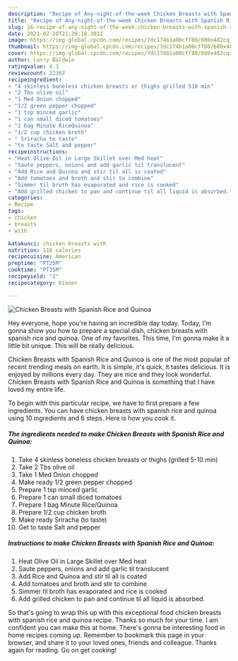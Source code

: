 ```yaml
---
description: "Recipe of Any-night-of-the-week Chicken Breasts with Spanish Rice and Quinoa"
title: "Recipe of Any-night-of-the-week Chicken Breasts with Spanish Rice and Quinoa"
slug: 16-recipe-of-any-night-of-the-week-chicken-breasts-with-spanish-rice-and-quinoa
date: 2021-02-20T21:39:18.302Z
image: https://img-global.cpcdn.com/recipes/7dc174b1a00cff80/680x482cq70/chicken-breasts-with-spanish-rice-and-quinoa-recipe-main-photo.jpg
thumbnail: https://img-global.cpcdn.com/recipes/7dc174b1a00cff80/680x482cq70/chicken-breasts-with-spanish-rice-and-quinoa-recipe-main-photo.jpg
cover: https://img-global.cpcdn.com/recipes/7dc174b1a00cff80/680x482cq70/chicken-breasts-with-spanish-rice-and-quinoa-recipe-main-photo.jpg
author: Larry Baldwin
ratingvalue: 4.3
reviewcount: 22362
recipeingredient:
- "4 skinless boneless chicken breasts or thighs grilled 510 min"
- "2 Tbs olive oil"
- "1 Med Onion chopped"
- "1/2 green pepper chopped"
- "1 tsp minced garlic"
- "1 can small diced tomatoes"
- "1 bag Minute RiceQuinoa"
- "1/2 cup chicken broth"
- " Sriracha to taste"
- "to taste Salt and pepper"
recipeinstructions:
- "Heat Olive Oil in Large Skillet over Med heat"
- "Saute peppers, onions and add garlic til translucent"
- "Add Rice and Quinoa and stir til all is coated"
- "Add tomatoes and broth and stir to combine"
- "Simmer til broth has evaporated and rice is cooked"
- "Add grilled chicken to pan and continue til all liquid is absorbed."
categories:
- Recipe
tags:
- chicken
- breasts
- with

katakunci: chicken breasts with 
nutrition: 116 calories
recipecuisine: American
preptime: "PT25M"
cooktime: "PT35M"
recipeyield: "2"
recipecategory: Dinner

---
```



![Chicken Breasts with Spanish Rice and Quinoa](https://img-global.cpcdn.com/recipes/7dc174b1a00cff80/680x482cq70/chicken-breasts-with-spanish-rice-and-quinoa-recipe-main-photo.jpg)

Hey everyone, hope you're having an incredible day today. Today, I'm gonna show you how to prepare a special dish, chicken breasts with spanish rice and quinoa. One of my favorites. This time, I'm gonna make it a little bit unique. This will be really delicious.



Chicken Breasts with Spanish Rice and Quinoa is one of the most popular of recent trending meals on earth. It is simple, it's quick, it tastes delicious. It is enjoyed by millions every day. They are nice and they look wonderful. Chicken Breasts with Spanish Rice and Quinoa is something that I have loved my entire life.


To begin with this particular recipe, we have to first prepare a few ingredients. You can have chicken breasts with spanish rice and quinoa using 10 ingredients and 6 steps. Here is how you cook it.

<!--inarticleads1-->

##### The ingredients needed to make Chicken Breasts with Spanish Rice and Quinoa:

1. Take 4 skinless boneless chicken breasts or thighs (grilled 5-10 min)
1. Take 2 Tbs olive oil
1. Take 1 Med Onion chopped
1. Make ready 1/2 green pepper chopped
1. Prepare 1 tsp minced garlic
1. Prepare 1 can small diced tomatoes
1. Prepare 1 bag Minute Rice/Quinoa
1. Prepare 1/2 cup chicken broth
1. Make ready  Sriracha (to taste)
1. Get to taste Salt and pepper




<!--inarticleads2-->

##### Instructions to make Chicken Breasts with Spanish Rice and Quinoa:

1. Heat Olive Oil in Large Skillet over Med heat
1. Saute peppers, onions and add garlic til translucent
1. Add Rice and Quinoa and stir til all is coated
1. Add tomatoes and broth and stir to combine
1. Simmer til broth has evaporated and rice is cooked
1. Add grilled chicken to pan and continue til all liquid is absorbed.




So that's going to wrap this up with this exceptional food chicken breasts with spanish rice and quinoa recipe. Thanks so much for your time. I am confident you can make this at home. There's gonna be interesting food in home recipes coming up. Remember to bookmark this page in your browser, and share it to your loved ones, friends and colleague. Thanks again for reading. Go on get cooking!
